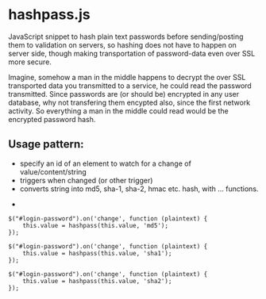 hashpass.js
==========

JavaScript snippet to hash plain text passwords before sending/posting them to validation on servers, so hashing does not have to happen on server side, though making transportation of password-data even over SSL more secure.

Imagine, somehow a man in the middle happens to decrypt the over SSL transported data you transmitted to a service, he could read the password transmitted. Since passwords are (or should be) encrypted in any user database, why not transfering them encypted also, since the first network activity. So everything a man in the middle could read would be the encrypted password hash.

Usage pattern:
--------------

* specify an id of an element to watch for a change of value/content/string
* triggers when changed (or other trigger)
* converts string into md5, sha-1, sha-2, hmac etc. hash, with ... functions.
-

    $("#login-password").on('change', function (plaintext) {
        this.value = hashpass(this.value, 'md5');
    });

    $("#login-password").on('change', function (plaintext) {
        this.value = hashpass(this.value, 'sha1');
    });

    $("#login-password").on('change', function (plaintext) {
        this.value = hashpass(this.value, 'sha2');
    });


